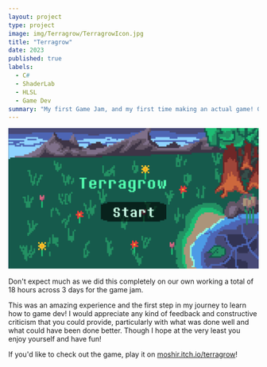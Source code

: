 ```yaml
---
layout: project
type: project
image: img/Terragrow/TerragrowIcon.jpg
title: "Terragrow"
date: 2023
published: true
labels:
  - C#
  - ShaderLab
  - HLSL
  - Game Dev
summary: "My first Game Jam, and my first time making an actual game! Grow some crops using the weather!"
---
```


<div class="text-center p-4">
  <img width="700px" src="../img/Terragrow/Terragrow.png" class="img-thumbnail" >
</div>

Don't expect much as we did this completely on our own working a total of 18 hours across 3 days for the game jam. 

This was an amazing experience and the first step in my journey to learn how to game dev! I would appreciate any kind of feedback and constructive criticism that you could provide, particularly with what was done well and what could have been done better. Though I hope at the very least you enjoy yourself and have fun!

If you'd like to check out the game, play it on [moshir.itch.io/terragrow](https://moshir.itch.io/terragrow)!
